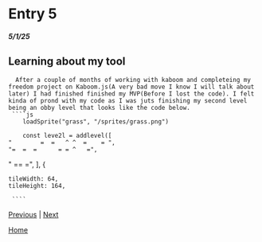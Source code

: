 # Entry 5
##### 5/1/25
 
  ## Learning about my tool
      After a couple of months of working with kaboom and completeing my freedom project on Kaboom.js(A very bad move I know I will talk about later) I had finished finished my MVP(Before I lost the code). I felt kinda of prond with my code as I was juts finishing my second level being an obby level that looks like the code below.
     ````js
        loadSprite("grass", "/sprites/grass.png")

        const leve2l = addlevel([
	"        =  =   ^ ^  =    = ",
	"=  =  =      = = ^   =",
   "                 ==        =",
], {
	
	tileWidth: 64,
	tileHeight: 164,
     
     ````
 

[Previous](entry04.md) | [Next](entry06.md)

[Home](../README.md)
